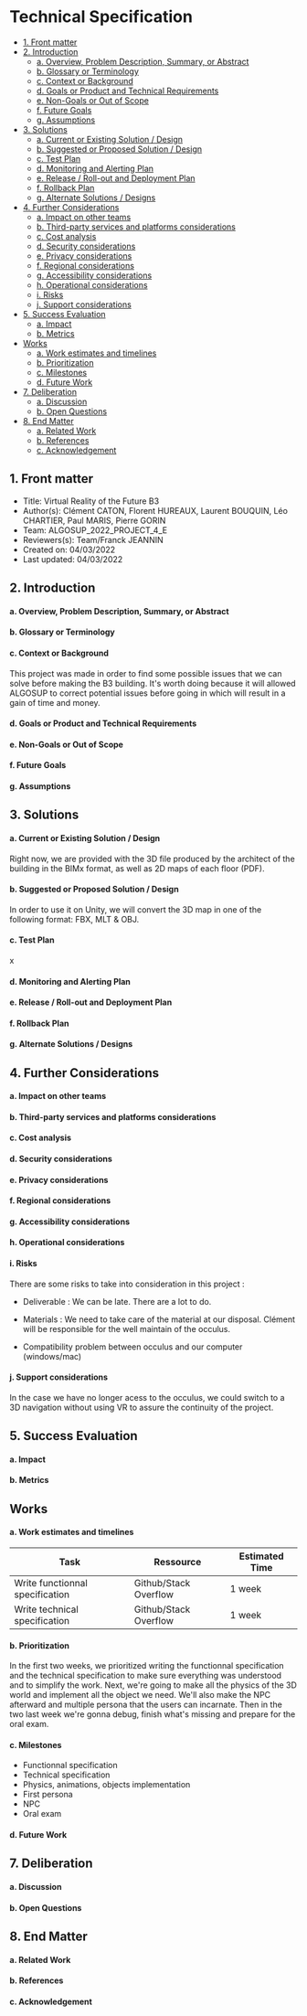 <!-- doc https://stackoverflow.blog/2020/04/06/a-practical-guide-to-writing-technical-specs/ -->
<!-- md gen https://ecotrust-canada.github.io/markdown-toc/-->

# Technical Specification

- [1. Front matter](#1-front-matter)
- [2. Introduction](#2-introduction)
    + [a. Overview, Problem Description, Summary, or Abstract](#a-overview--problem-description--summary--or-abstract)
    + [b. Glossary or Terminology](#b-glossary-or-terminology)
    + [c. Context or Background](#c-context-or-background)
    + [d. Goals or Product and Technical Requirements](#d-goals-or-product-and-technical-requirements)
    + [e. Non-Goals or Out of Scope](#e-non-goals-or-out-of-scope)
    + [f. Future Goals](#f-future-goals)
    + [g. Assumptions](#g-assumptions)
- [3. Solutions](#3-solutions)
    + [a. Current or Existing Solution / Design](#a-current-or-existing-solution---design)
    + [b. Suggested or Proposed Solution / Design](#b-suggested-or-proposed-solution---design)
    + [c. Test Plan](#c-test-plan)
    + [d. Monitoring and Alerting Plan](#d-monitoring-and-alerting-plan)
    + [e. Release / Roll-out and Deployment Plan](#e-release---roll-out-and-deployment-plan)
    + [f. Rollback Plan](#f-rollback-plan)
    + [g. Alternate Solutions / Designs](#g-alternate-solutions---designs)
- [4. Further Considerations](#4-further-considerations)
    + [a. Impact on other teams](#a-impact-on-other-teams)
    + [b. Third-party services and platforms considerations](#b-third-party-services-and-platforms-considerations)
    + [c. Cost analysis](#c-cost-analysis)
    + [d. Security considerations](#d-security-considerations)
    + [e. Privacy considerations](#e-privacy-considerations)
    + [f. Regional considerations](#f-regional-considerations)
    + [g. Accessibility considerations](#g-accessibility-considerations)
    + [h. Operational considerations](#h-operational-considerations)
    + [i. Risks](#i-risks)
    + [j. Support considerations](#j-support-considerations)
- [5. Success Evaluation](#5-success-evaluation)
    + [a. Impact](#a-impact)
    + [b. Metrics](#b-metrics)
- [Works](#works)
    + [a. Work estimates and timelines](#a-work-estimates-and-timelines)
    + [b. Prioritization](#b-prioritization)
    + [c. Milestones](#c-milestones)
    + [d. Future Work](#d-future-work)
- [7. Deliberation](#7-deliberation)
    + [a. Discussion](#a-discussion)
    + [b. Open Questions](#b-open-questions)
- [8. End Matter](#8-end-matter)
    + [a. Related Work](#a-related-work)
    + [b. References](#b-references)
    + [c. Acknowledgement](#c-acknowledgement)

## 1. Front matter
- Title: Virtual Reality of the Future B3
- Author(s): Clément CATON, Florent HUREAUX, Laurent BOUQUIN, Léo CHARTIER, Paul MARIS, Pierre GORIN
- Team: ALGOSUP_2022_PROJECT_4_E
- Reviewers(s): Team/Franck JEANNIN
- Created on: 04/03/2022
- Last updated: 04/03/2022

## 2. Introduction

#### a. Overview, Problem Description, Summary, or Abstract

#### b. Glossary or Terminology

#### c. Context or Background

This project was made in order to find some possible issues that we can solve before making the B3 building. It's worth doing because it will allowed ALGOSUP to correct potential issues before going in which will result in a gain of time and money.

#### d. Goals or Product and Technical Requirements

#### e. Non-Goals or Out of Scope

#### f. Future Goals

#### g. Assumptions

## 3. Solutions

#### a. Current or Existing Solution / Design

Right now, we are provided with the 3D file produced by the architect of the building in the BIMx format, as well as 2D maps of each floor (PDF).

#### b. Suggested or Proposed Solution / Design 

In order to use it on Unity, we will convert the 3D map in one of the following format: FBX, MLT & OBJ.

#### c. Test Plan

x

#### d. Monitoring and Alerting Plan 

#### e. Release / Roll-out and Deployment Plan

#### f. Rollback Plan

#### g. Alternate Solutions / Designs

## 4. Further Considerations

#### a. Impact on other teams

#### b. Third-party services and platforms considerations

#### c. Cost analysis

#### d. Security considerations

#### e. Privacy considerations

#### f. Regional considerations

#### g. Accessibility considerations

#### h. Operational considerations

#### i. Risks

There are some risks to take into consideration in this project :

- Deliverable : We can be late. There are a lot to do.

- Materials : We need to take care of the material at our disposal.
Clément will be responsible for the well maintain of the occulus.

- Compatibility problem between occulus and our computer (windows/mac)

#### j. Support considerations

In the case we have no longer acess to the occulus, we could switch to a 3D navigation without using VR to assure the continuity of the project.

## 5. Success Evaluation

#### a. Impact

#### b. Metrics

## Works

#### a. Work estimates and timelines

| Task   | Ressource      |  Estimated Time    |
| ------- | ---------- | ---------- |
| Write functionnal specification | Github/Stack Overflow   |   1 week   |
| Write technical specification  | Github/Stack Overflow    | 1 week   |

#### b. Prioritization

In the first two weeks, we prioritized writing the functionnal specification and the technical specification to make sure everything was understood and to simplify the work. Next, we're going to make all the physics of the 3D world and implement all the object we need. We'll also make the NPC afterward and multiple persona that the users can incarnate. Then in the two last week we're gonna debug, finish what's missing and prepare for the oral exam.

#### c. Milestones

- Functionnal specification
- Technical specification
- Physics, animations, objects implementation
- First persona
- NPC 
- Oral exam

#### d. Future Work

## 7. Deliberation

#### a. Discussion

#### b. Open Questions

## 8. End Matter

#### a. Related Work

#### b. References

#### c. Acknowledgement